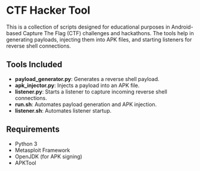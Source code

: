 # CTF Hacker Tool

This is a collection of scripts designed for educational purposes in Android-based Capture The Flag (CTF) challenges and hackathons. The tools help in generating payloads, injecting them into APK files, and starting listeners for reverse shell connections.

## Tools Included

- **payload_generator.py**: Generates a reverse shell payload.
- **apk_injector.py**: Injects a payload into an APK file.
- **listener.py**: Starts a listener to capture incoming reverse shell connections.
- **run.sh**: Automates payload generation and APK injection.
- **listener.sh**: Automates listener startup.

## Requirements

- Python 3
- Metasploit Framework
- OpenJDK (for APK signing)
- APKTool
